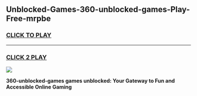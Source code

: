 
## Unblocked-Games-360-unblocked-games-Play-Free-mrpbe
<h3>
<a href="https://premium76.site?title=360-unblocked-games&ref=18A">CLICK TO PLAY</a></h3>
<hr>

<h3>
<a href="https://premium76.site?title=360-unblocked-games&ref=18A">CLICK 2 PLAY</a>
  
</h3>

<a href="https://premium76.site?title=360-unblocked-games&ref=18A"><img src="https://clearcache.store/games.png"></a>


**360-unblocked-games games unblocked: Your Gateway to Fun and Accessible Online Gaming**
